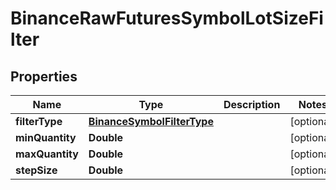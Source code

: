 # BinanceRawFuturesSymbolLotSizeFilter

## Properties
Name | Type | Description | Notes
------------ | ------------- | ------------- | -------------
**filterType** | [**BinanceSymbolFilterType**](BinanceSymbolFilterType.md) |  |  [optional]
**minQuantity** | **Double** |  |  [optional]
**maxQuantity** | **Double** |  |  [optional]
**stepSize** | **Double** |  |  [optional]

